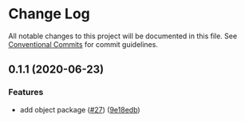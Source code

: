 # Change Log

All notable changes to this project will be documented in this file.
See [Conventional Commits](https://conventionalcommits.org) for commit guidelines.

## 0.1.1 (2020-06-23)


### Features

* add object package ([#27](https://github.com/devdigital/utilz/issues/27)) ([9e18edb](https://github.com/devdigital/utilz/commit/9e18edb60dc2f0d902701e8cdc47d0fad0b96489))
